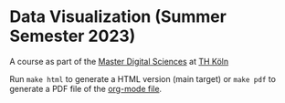 # Data Visualization (Summer Semester 2023)

A course as part of the [Master Digital
Sciences](https://digital-sciences.de) at
[TH Köln](https://www.th-koeln.de/)


Run `make html` to generate a HTML version (main target) or `make pdf`
to generate a PDF file of the [org-mode file](./index.org).
